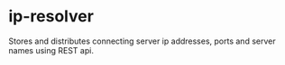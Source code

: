 # ip-resolver
Stores and distributes connecting server ip addresses, ports and server names using REST api.
